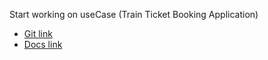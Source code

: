 Start working on useCase (Train Ticket Booking Application)

- [Git link](https://github.com/nitesh585/TrainTicketBooking)
- [Docs link](https://docs.google.com/document/d/1KUZEPqzvJeIqFwC-N5VhUIb1vSVW9Ni0u4IzD_i6mJw/edit?usp=sharing)
